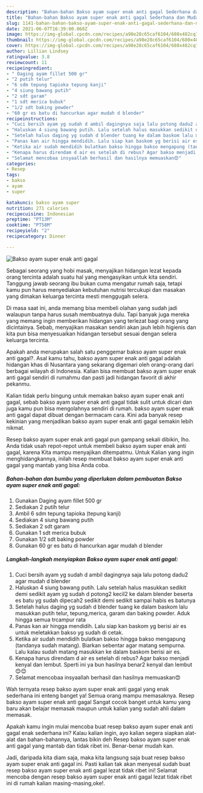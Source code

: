 ```yaml
---
description: "Bahan-bahan Bakso ayam super enak anti gagal Sederhana dan Mudah Dibuat"
title: "Bahan-bahan Bakso ayam super enak anti gagal Sederhana dan Mudah Dibuat"
slug: 1141-bahan-bahan-bakso-ayam-super-enak-anti-gagal-sederhana-dan-mudah-dibuat
date: 2021-06-07T16:39:00.068Z
image: https://img-global.cpcdn.com/recipes/a98e28c65caf6104/680x482cq70/bakso-ayam-super-enak-anti-gagal-foto-resep-utama.jpg
thumbnail: https://img-global.cpcdn.com/recipes/a98e28c65caf6104/680x482cq70/bakso-ayam-super-enak-anti-gagal-foto-resep-utama.jpg
cover: https://img-global.cpcdn.com/recipes/a98e28c65caf6104/680x482cq70/bakso-ayam-super-enak-anti-gagal-foto-resep-utama.jpg
author: Lillian Lindsey
ratingvalue: 3.8
reviewcount: 11
recipeingredient:
- " Daging ayam fillet 500 gr"
- "2 putih telur"
- "6 sdm tepung tapioka tepung kanji"
- "4 siung bawang putih"
- "2 sdt garam"
- "1 sdt merica bubuk"
- "1/2 sdt baking powder"
- "60 gr es batu di hancurkan agar mudah d blender"
recipeinstructions:
- "Cuci bersih ayam yg sudah d ambil dagingnya saja lalu potong dadu2 agar mudah d blender"
- "Haluskan 4 siung bawang putih. Lalu setelah halus masukkan sedikit demi sedikit ayam yg sudah d potong2 kecil2 ke dalam blender beserta es batu yg sudah dipecah2 sedikit demi sedikit sampai habis es batunya"
- "Setelah halus daging yg sudah d blender tuang ke dalam baskom lalu masukkan putih telur, tepung,merica, garam dan baking powder. Aduk hingga semua trcampur rata"
- "Panas kan air hingga mendidih. Lalu siap kan baskom yg berisi air es untuk meletakkan bakso yg sudah di cetak."
- "Ketika air sudah mendidih bulatkan bakso hingga bakso mengapung (tandanya sudah matang). Biarkan sebentar agar matang sempurna. Lalu kalau sudah matang masukkan ke dalam baskom berisi air es."
- "Kenapa harus direndam d air es setelah di rebus? Agar bakso menjadi kenyal dan lembut. Sperti ini ya bun hasilnya benar2 kenyal dan lembut 😊😊"
- "Selamat mencobaa insyaallah berhasil dan hasilnya memuaskan😍"
categories:
- Resep
tags:
- bakso
- ayam
- super

katakunci: bakso ayam super 
nutrition: 271 calories
recipecuisine: Indonesian
preptime: "PT13M"
cooktime: "PT58M"
recipeyield: "2"
recipecategory: Dinner

---
```



![Bakso ayam super enak anti gagal](https://img-global.cpcdn.com/recipes/a98e28c65caf6104/680x482cq70/bakso-ayam-super-enak-anti-gagal-foto-resep-utama.jpg)

Sebagai seorang yang hobi masak, menyajikan hidangan lezat kepada orang tercinta adalah suatu hal yang mengasyikan untuk kita sendiri. Tanggung jawab seorang ibu bukan cuma mengatur rumah saja, tetapi kamu pun harus menyediakan kebutuhan nutrisi tercukupi dan masakan yang dimakan keluarga tercinta mesti menggugah selera.

Di masa  saat ini, anda memang bisa membeli olahan yang sudah jadi walaupun tanpa harus susah membuatnya dulu. Tapi banyak juga mereka yang memang ingin memberikan hidangan yang terlezat bagi orang yang dicintainya. Sebab, menyajikan masakan sendiri akan jauh lebih higienis dan kita pun bisa menyesuaikan hidangan tersebut sesuai dengan selera keluarga tercinta. 



Apakah anda merupakan salah satu penggemar bakso ayam super enak anti gagal?. Asal kamu tahu, bakso ayam super enak anti gagal adalah hidangan khas di Nusantara yang sekarang digemari oleh orang-orang dari berbagai wilayah di Indonesia. Kalian bisa membuat bakso ayam super enak anti gagal sendiri di rumahmu dan pasti jadi hidangan favorit di akhir pekanmu.

Kalian tidak perlu bingung untuk memakan bakso ayam super enak anti gagal, sebab bakso ayam super enak anti gagal tidak sulit untuk dicari dan juga kamu pun bisa mengolahnya sendiri di rumah. bakso ayam super enak anti gagal dapat dibuat dengan bermacam cara. Kini ada banyak resep kekinian yang menjadikan bakso ayam super enak anti gagal semakin lebih nikmat.

Resep bakso ayam super enak anti gagal pun gampang sekali dibikin, lho. Anda tidak usah repot-repot untuk membeli bakso ayam super enak anti gagal, karena Kita mampu menyajikan ditempatmu. Untuk Kalian yang ingin menghidangkannya, inilah resep membuat bakso ayam super enak anti gagal yang mantab yang bisa Anda coba.

<!--inarticleads1-->

##### Bahan-bahan dan bumbu yang diperlukan dalam pembuatan Bakso ayam super enak anti gagal:

1. Gunakan  Daging ayam fillet 500 gr
1. Sediakan 2 putih telur
1. Ambil 6 sdm tepung tapioka (tepung kanji)
1. Sediakan 4 siung bawang putih
1. Sediakan 2 sdt garam
1. Gunakan 1 sdt merica bubuk
1. Gunakan 1/2 sdt baking powder
1. Gunakan 60 gr es batu di hancurkan agar mudah d blender




<!--inarticleads2-->

##### Langkah-langkah menyiapkan Bakso ayam super enak anti gagal:

1. Cuci bersih ayam yg sudah d ambil dagingnya saja lalu potong dadu2 agar mudah d blender
1. Haluskan 4 siung bawang putih. Lalu setelah halus masukkan sedikit demi sedikit ayam yg sudah d potong2 kecil2 ke dalam blender beserta es batu yg sudah dipecah2 sedikit demi sedikit sampai habis es batunya
1. Setelah halus daging yg sudah d blender tuang ke dalam baskom lalu masukkan putih telur, tepung,merica, garam dan baking powder. Aduk hingga semua trcampur rata
1. Panas kan air hingga mendidih. Lalu siap kan baskom yg berisi air es untuk meletakkan bakso yg sudah di cetak.
1. Ketika air sudah mendidih bulatkan bakso hingga bakso mengapung (tandanya sudah matang). Biarkan sebentar agar matang sempurna. Lalu kalau sudah matang masukkan ke dalam baskom berisi air es.
1. Kenapa harus direndam d air es setelah di rebus? Agar bakso menjadi kenyal dan lembut. Sperti ini ya bun hasilnya benar2 kenyal dan lembut 😊😊
1. Selamat mencobaa insyaallah berhasil dan hasilnya memuaskan😍




Wah ternyata resep bakso ayam super enak anti gagal yang enak sederhana ini enteng banget ya! Semua orang mampu memasaknya. Resep bakso ayam super enak anti gagal Sangat cocok banget untuk kamu yang baru akan belajar memasak maupun untuk kalian yang sudah ahli dalam memasak.

Apakah kamu ingin mulai mencoba buat resep bakso ayam super enak anti gagal enak sederhana ini? Kalau kalian ingin, ayo kalian segera siapkan alat-alat dan bahan-bahannya, lantas bikin deh Resep bakso ayam super enak anti gagal yang mantab dan tidak ribet ini. Benar-benar mudah kan. 

Jadi, daripada kita diam saja, maka kita langsung saja buat resep bakso ayam super enak anti gagal ini. Pasti kalian tak akan menyesal sudah buat resep bakso ayam super enak anti gagal lezat tidak ribet ini! Selamat mencoba dengan resep bakso ayam super enak anti gagal lezat tidak ribet ini di rumah kalian masing-masing,oke!.

